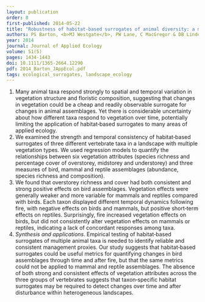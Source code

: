 ```yaml
---
layout: publication
order: 8
first-published: 2014-05-22
title: "Robustness of habitat-based surrogates of animal diversity: a multi-taxa comparison over time."
authors: PS Barton, <b>MJ Westgate</b>, PW Lane, C MacGregor & DB Lindenmayer
year: 2014
journal: Journal of Applied Ecology
volume: 51(5)
pages: 1434-1443
doi: 10.1111/1365-2664.12290
pdf: 2014_Barton_JAppEcol.pdf
tags: ecological_surrogates, landscape_ecology
---
```

<ol>
  <li>Many animal taxa respond strongly to spatial and temporal variation in vegetation structure and floristic composition, suggesting that changes in vegetation could be a cheap and readily observable surrogate for changes in animal assemblages. Yet there is considerable uncertainty about how different taxa respond to vegetation over time, potentially limiting the application of habitat‐based surrogates to many areas of applied ecology.</li>
  <li>We examined the strength and temporal consistency of habitat‐based surrogates of three different vertebrate taxa in a landscape with multiple vegetation types. We used regression models to quantify the relationships between six vegetation attributes (species richness and percentage cover of overstorey, midstorey and understorey) and three measures of bird, mammal and reptile assemblages (abundance, species richness and composition).</li>
  <li>We found that overstorey richness and cover had both consistent and strong positive effects on bird assemblages. Vegetation effects were generally weaker and more variable for mammals and reptiles compared with birds. Each taxon displayed different temporal dynamics following fire, with negative effects on birds and mammals, but positive short‐term effects on reptiles. Surprisingly, fire increased vegetation effects on birds, but did not consistently alter vegetation effects on mammals or reptiles, indicating a lack of concordant responses among taxa.</li>
  <li><em>Synthesis and applications</em>. Empirical testing of habitat‐based surrogates of multiple animal taxa is needed to identify reliable and consistent management proxies. Our study suggests that habitat‐based surrogates could be useful metrics for quantifying changes in bird assemblages through time and after fire, but that the same metrics could not be applied to mammal and reptile assemblages. The absence of both strong and consistent effects of vegetation attributes across the three groups of vertebrates suggests that taxon‐specific habitat surrogates may be required to detect changes over time and after disturbance within heterogeneous landscapes.</li>
</ol>